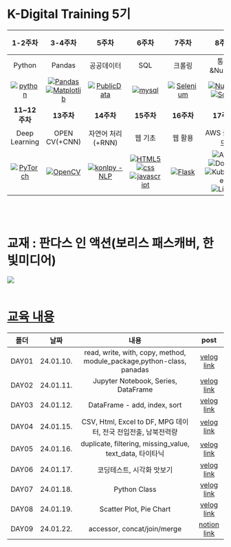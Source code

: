 
# K-Digital Training 5기


|     1-2주차       |     3-4주차       |        5주차        |     6주차       |     7주차       |         8주차           |             9-10주차                |
|:----------------:|:----------------:|:-------------------:|:----------------:|:----------------:|:------------------------:|:-----------------------------------:|
| Python         | Pandas         | 공공데이터        | SQL            | 크롤링         | 통계&Numpy         | Machine Learning              |
| [![python](https://img.shields.io/badge/Python-3776AB?style=for-the-badge&logo=python&logoColor=white)](https://github.com/juugii-ho/Python) | [![Pandas](https://img.shields.io/badge/pandas-%23150458.svg?style=for-the-badge&logo=pandas&logoColor=white)](https://github.com/juugii-ho/EXAM_PANDAS_MATPLOT) <br> [![Matplotlib](https://img.shields.io/badge/Matplotlib-%23ffffff.svg?style=for-the-badge&logo=Matplotlib&logoColor=black)](https://github.com/juugii-ho/EXAM_PANDAS_MATPLOT)| [![PublicData](https://img.shields.io/badge/PublicData-2ea44f)](https://github.com/juugii-ho/EXAM_PublicData) | [![mysql](https://img.shields.io/badge/MySQL-00000F?style=for-the-badge&logo=mysql&logoColor=white)](https://github.com/juugii-ho/SQL-Scripts) | [![Selenium](https://img.shields.io/badge/-selenium-%43B02A?style=for-the-badge&logo=selenium&logoColor=white)](https://github.com/juugii-ho/Crawling) | [![NumPy](https://img.shields.io/badge/numpy-%23013243.svg?style=for-the-badge&logo=numpy&logoColor=white)](https://github.com/juugii-ho/Numpy) <br> [![SciPy](https://img.shields.io/badge/SciPy-%230C55A5.svg?style=for-the-badge&logo=scipy&logoColor=%white)](https://github.com/juugii-ho/Numpy) | [![scikit-learn](https://img.shields.io/badge/scikit--learn-%23F7931E.svg?style=for-the-badge&logo=scikit-learn&logoColor=white)](https://github.com/juugii-ho/Machine-learning) |
|     **11~12주차**     |     **13주차**    |  **14주차**    |**15주차**|  **16주차**      | **17주차**   | **18주차~**    |
| Deep Learning          | OPEN CV(+CNN)                       | 자연어 처리(+RNN)        | 웹 기초                                    | 웹 활용               | AWS 클라우드 | 기업 프로젝트  |
| [![PyTorch](https://img.shields.io/badge/PyTorch-%23EE4C2C.svg?style=for-the-badge&logo=PyTorch&logoColor=white)](https://github.com/juugii-ho/Deep-Learning) | [![OpenCV](https://img.shields.io/badge/opencv-%23white.svg?style=for-the-badge&logo=opencv&logoColor=white)](https://github.com/juugii-ho/Deep-Learning) |   [![konlpy - NLP](https://img.shields.io/static/v1?label=konlpy&message=NLP&color=2ea44f)](https://github.com/juugii-ho/NLP)| [![HTML5](https://img.shields.io/badge/html5-%23E34F26.svg?style=for-the-badge&logo=html5&logoColor=white)](https://github.com/juugii-ho/SERVICE_ML) <br> [![css](https://img.shields.io/badge/CSS-239120?&style=for-the-badge&logo=css3&logoColor=white)](https://github.com/juugii-ho/SERVICE_ML) <br> [![javascript](https://img.shields.io/badge/JavaScript-F7DF1E?style=for-the-badge&logo=JavaScript&logoColor=white)](https://github.com/juugii-ho/SERVICE_ML)| [![Flask](https://img.shields.io/badge/flask-%23000.svg?style=for-the-badge&logo=flask&logoColor=white)](https://github.com/juugii-ho/KDT_15-16W_SERVICE_ML-Flask)  <br> | ![AWS](https://img.shields.io/badge/AWS-%23FF9900.svg?style=for-the-badge&logo=amazon-aws&logoColor=white)<br>![Docker](https://img.shields.io/badge/docker-%230db7ed.svg?style=for-the-badge&logo=docker&logoColor=white)<br>![Kubernetes](https://img.shields.io/badge/kubernetes-%23326ce5.svg?style=for-the-badge&logo=kubernetes&logoColor=white)<br>![Linux](https://img.shields.io/badge/Linux-FCC624?style=for-the-badge&logo=linux&logoColor=black)||

<br>
<br>

# 교재 : 판다스 인 액션(보리스 패스캐버, 한빛미디어)

<img src="https://github.com/juugii-ho/KDT_3-4W_Pandas_Matplotlib/blob/main/B4172751734_l.jpg?raw=true"/> 

<br>
<br>

# [교육 내용](https://velog.io/@bbalgang/series/기록-Pandas)

 | **폴더** | **날짜** | **내용** | **post**|
 |:-----:|:-----:|:-----:|:------:|
 |DAY01 | 24.01.10. | read, write, with, copy, method, module_package,python-class, panadas | [velog link]( https://velog.io/@bbalgang/110-Pandas-1일차-w7piieir ) |
 |DAY02 | 24.01.11. | Jupyter Notebook, Series, DataFrame | [velog link]( https://velog.io/@bbalgang/111-Pandas-2일차 ) |  
|DAY03 | 24.01.12. | DataFrame - add, index, sort | [velog link]( https://velog.io/@bbalgang/118-MATPLOTLIB-2일차 ) | 
|DAY04 | 24.01.15. | CSV, Html, Excel to DF, MPG 데이터, 전국 전입전출, 남북전력량 | [velog link]( https://velog.io/@bbalgang/118-MATPLOTLIB-2일차 ) | 
|DAY05 | 24.01.16. | duplicate, filtering, missing_value, text_data, 타이타닉 | [velog link]( https://velog.io/@bbalgang/118-MATPLOTLIB-2일차 ) | 
|DAY06 | 24.01.17. | 코딩테스트, 시각화 맛보기 | [velog link]( https://velog.io/@bbalgang/118-MATPLOTLIB-2일차 ) | 
|DAY07 | 24.01.18. | Python Class | [velog link]( https://velog.io/@bbalgang/118-MATPLOTLIB-2일차 ) | 
|DAY08 | 24.01.19. | Scatter Plot, Pie Chart | [velog link]( https://velog.io/@bbalgang/119-MATPLOTLIB-3일차 ) | 
|DAY09 | 24.01.22. | accessor, concat/join/merge | [notion link]( https://humorous-potassium-d74.notion.site/1-22-MATPLOTLIB-4-1e887d28c8e444f49da8f611aca52804 ) |       
